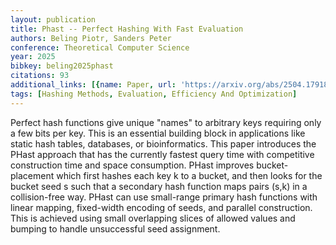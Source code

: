 ```yaml
---
layout: publication
title: Phast -- Perfect Hashing With Fast Evaluation
authors: Beling Piotr, Sanders Peter
conference: Theoretical Computer Science
year: 2025
bibkey: beling2025phast
citations: 93
additional_links: [{name: Paper, url: 'https://arxiv.org/abs/2504.17918'}]
tags: [Hashing Methods, Evaluation, Efficiency And Optimization]
---
```

Perfect hash functions give unique "names" to arbitrary keys requiring only a few bits per key. This is an essential building block in applications like static hash tables, databases, or bioinformatics. This paper introduces the PHast approach that has the currently fastest query time with competitive construction time and space consumption. PHast improves bucket-placement which first hashes each key k to a bucket, and then looks for the bucket seed s such that a secondary hash function maps pairs (s,k) in a collision-free way. PHast can use small-range primary hash functions with linear mapping, fixed-width encoding of seeds, and parallel construction. This is achieved using small overlapping slices of allowed values and bumping to handle unsuccessful seed assignment.